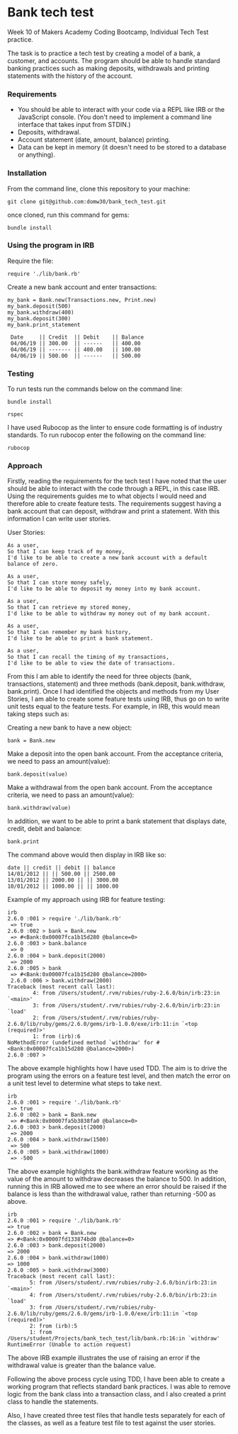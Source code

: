 # Bank tech test

Week 10 of Makers Academy Coding Bootcamp, Individual Tech Test practice.

The task is to practice a tech test by creating a model of a bank, a customer, and accounts. The program should be able to handle standard banking practices such as making deposits, withdrawals and printing statements with the history of the account.

### Requirements

* You should be able to interact with your code via a REPL like IRB or the JavaScript console.  (You don't need to implement a command line interface that takes input from STDIN.)
* Deposits, withdrawal.
* Account statement (date, amount, balance) printing.
* Data can be kept in memory (it doesn't need to be stored to a database or anything).

###  Installation

From the command line, clone this repository to your machine:
```
git clone git@github.com:domw30/bank_tech_test.git
```
once cloned, run this command for gems:
```
bundle install
```

### Using the program in IRB

Require the file:
```
require './lib/bank.rb'
```
Create a new bank account and enter transactions:
```
my_bank = Bank.new(Transactions.new, Print.new)
my_bank.deposit(500)
my_bank.withdraw(400)
my_bank.deposit(300)
my_bank.print_statement

 Date     || Credit  || Debit    || Balance
 04/06/19 || 300.00  || ------   || 400.00
 04/06/19 || ------- || 400.00   || 100.00
 04/06/19 || 500.00  || ------   || 500.00
```

### Testing

To run tests run the commands below on the command line:
```
bundle install
```
```
rspec
```
I have used Rubocop as the linter to ensure code formatting is of industry standards. To run rubocop enter the following on the command line:
```
rubocop
```

### Approach

Firstly, reading the requirements for the tech test I have noted that the user should be able to interact with the code through a REPL, in this case IRB. Using the requirements guides me to what objects I would need and therefore able to create feature tests. The requirements suggest having a bank account that can deposit, withdraw and print a statement. With this information I can write user stories.

User Stories:
```
As a user,
So that I can keep track of my money,
I'd like to be able to create a new bank account with a default balance of zero.
```
```
As a user,
So that I can store money safely,
I'd like to be able to deposit my money into my bank account.
```
```
As a user,
So that I can retrieve my stored money,
I'd like to be able to withdraw my money out of my bank account.
```
```
As a user,
So that I can remember my bank history,
I'd like to be able to print a bank statement.
```
```
As a user,
So that I can recall the timing of my transactions,
I'd like to be able to view the date of transactions.
```

From this I am able to identify the need for three objects (bank, transactions, statement) and three methods (bank.deposit, bank.withdraw, bank.print). Once I had identified the objects and methods from my User Stories, I am able to create some feature tests using IRB, thus go on to write unit tests equal to the feature tests.
For example, in IRB, this would mean taking steps such as:

Creating a new bank to have a new object:
```
bank = Bank.new
```
Make a deposit into the open bank account. From the acceptance criteria, we need to pass an amount(value):
```
bank.deposit(value)
```
Make a withdrawal from the open bank account. From the acceptance criteria, we need to pass an amount(value):
```
bank.withdraw(value)
```
In addition, we want to be able to print a bank statement that displays date, credit, debit and balance:
```
bank.print
```
The command above would then display in IRB like so:
```
date || credit || debit || balance
14/01/2012 || || 500.00 || 2500.00
13/01/2012 || 2000.00 || || 3000.00
10/01/2012 || 1000.00 || || 1000.00
```

Example of my approach using IRB for feature testing:

```
irb
2.6.0 :001 > require './lib/bank.rb'
 => true
2.6.0 :002 > bank = Bank.new
 => #<Bank:0x00007fca1b15d280 @balance=0>
2.6.0 :003 > bank.balance
 => 0
2.6.0 :004 > bank.deposit(2000)
 => 2000
2.6.0 :005 > bank
 => #<Bank:0x00007fca1b15d280 @balance=2000>
 2.6.0 :006 > bank.withdraw(2000)
Traceback (most recent call last):
        4: from /Users/student/.rvm/rubies/ruby-2.6.0/bin/irb:23:in `<main>'
        3: from /Users/student/.rvm/rubies/ruby-2.6.0/bin/irb:23:in `load'
        2: from /Users/student/.rvm/rubies/ruby-2.6.0/lib/ruby/gems/2.6.0/gems/irb-1.0.0/exe/irb:11:in `<top (required)>'
        1: from (irb):6
NoMethodError (undefined method `withdraw' for #<Bank:0x00007fca1b15d280 @balance=2000>)
2.6.0 :007 >
```
The above example highlights how I have used TDD. The aim is to drive the program using the errors on a feature test level, and then match the error on a unit test level to determine what steps to take next.
```
irb
2.6.0 :001 > require './lib/bank.rb'
 => true
2.6.0 :002 > bank = Bank.new
 => #<Bank:0x00007fa5b3838fa0 @balance=0>
2.6.0 :003 > bank.deposit(2000)
 => 2000
2.6.0 :004 > bank.withdraw(1500)
 => 500
2.6.0 :005 > bank.withdraw(1000)
 => -500
 ```
 The above example highlights the bank.withdraw feature working as the value of the amount to withdraw decreases the balance to 500. In addition, running this in IRB allowed me to see where an error should be raised if the balance is less than the withdrawal value, rather than returning -500 as above.
 ```
 irb
2.6.0 :001 > require './lib/bank.rb'
 => true
2.6.0 :002 > bank = Bank.new
 => #<Bank:0x00007fd133874bd0 @balance=0>
2.6.0 :003 > bank.deposit(2000)
 => 2000
2.6.0 :004 > bank.withdraw(1000)
 => 1000
2.6.0 :005 > bank.withdraw(3000)
Traceback (most recent call last):
        5: from /Users/student/.rvm/rubies/ruby-2.6.0/bin/irb:23:in `<main>'
        4: from /Users/student/.rvm/rubies/ruby-2.6.0/bin/irb:23:in `load'
        3: from /Users/student/.rvm/rubies/ruby-2.6.0/lib/ruby/gems/2.6.0/gems/irb-1.0.0/exe/irb:11:in `<top (required)>'
        2: from (irb):5
        1: from /Users/student/Projects/bank_tech_test/lib/bank.rb:16:in `withdraw'
RuntimeError (Unable to action request)
```
The above IRB example illustrates the use of raising an error if the withdrawal value is greater than the balance value.

Following the above process cycle using TDD, I have been able to create a working program that reflects standard bank practices. I was able to remove logic from the bank class into a transaction class, and I also created a print class to handle the statements.

Also, I have created three test files that handle tests separately for each of the classes, as well as a feature test file to test against the user stories.
